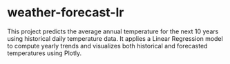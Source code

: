 # weather-forecast-lr  
This project predicts the average annual temperature for the next 10 years using historical daily temperature data. It applies a Linear Regression model to compute yearly trends and visualizes both historical and forecasted temperatures using Plotly.
